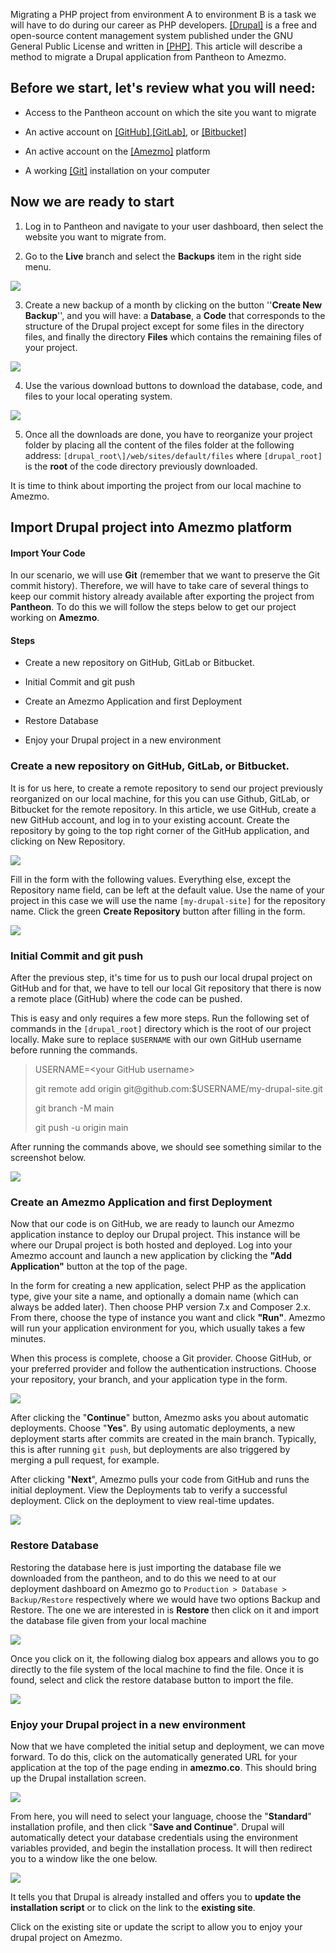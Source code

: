 Migrating a PHP project from environment A to environment B is a task we
will have to do during our career as PHP developers.
[[Drupal]](https://www.drupal.org/) is a free and open-source
content management system published under the GNU General Public License
and written in [[PHP]](https://www.php.net/). This article will
describe a method to migrate a Drupal application from Pantheon to
Amezmo.

## **Before we start, let's review what you will need:**

-   Access to the Pantheon account on which the site you want to migrate
-   An active account on [[GitHub]](https://github.com/),[[GitLab]](https://about.gitlab.com/fr-fr/), or
[[Bitbucket]](https://bitbucket.org/)

-   An active account on the [[Amezmo]](https://www.amezmo.com/) platform

-   A working [[Git]](https://git-scm.com/) installation on your computer

## **Now we are ready to start**

1.  Log in to Pantheon and navigate to your user dashboard, then select the website you want to migrate from.

2.  Go to the **Live** branch and select the **Backups** item in the right side menu.

![](./images/media/image7.png)

3.  Create a new backup of a month by clicking on the button \'\'**Create New Backup**\'\', and you will have: a **Database**,
 a **Code** that corresponds to the structure of the Drupal project except for some files in the directory files, and finally the
 directory **Files** which contains the remaining files of your project.

![](./images/media/image8.png)

4.  Use the various download buttons to download the database, code, and  files to your local operating system.

![](./images/media/image3.png)

5.  Once all the downloads are done, you have to reorganize your project
folder by placing all the content of the files folder at the following address: 
`[drupal_root\]/web/sites/default/files` where `[drupal_root]` is the **root** of the code directory previously downloaded.

It is time to think about importing the project from our local machine
to Amezmo.

## **Import Drupal project into Amezmo platform**

#### **Import Your Code**

In our scenario, we will use **Git** (remember that we want to preserve the
Git commit history). Therefore, we will have to take care of several
things to keep our commit history already available after exporting the
project from **Pantheon**. To do this we will follow the steps below to get
our project working on **Amezmo**.

#### **Steps** 

-   Create a new repository on GitHub, GitLab or Bitbucket.

-   Initial Commit and git push

-   Create an Amezmo Application and first Deployment

-   Restore Database

-   Enjoy your Drupal project in a new environment

### **Create a new repository on GitHub, GitLab, or Bitbucket.**

It is for us here, to create a remote repository to send our project
previously reorganized on our local machine, for this you can use
Github, GitLab, or Bitbucket for the remote repository. In this article,
we use GitHub, create a new GitHub account, and log in to your existing
account. Create the repository by going to the top right corner of the
GitHub application, and clicking on New Repository.

![](./images/media/image5.png)

Fill in the form with the following values. Everything else, except the
Repository name field, can be left at the default value. Use the name of
your project in this case we will use the name `[my-drupal-site]`
for the repository name. Click the green **Create Repository** button
after filling in the form.

![](./images/media/image12.png)

### **Initial Commit and git push**

After the previous step, it\'s time for us to push our local drupal
project on GitHub and for that, we have to tell our local Git repository
that there is now a remote place (GitHub) where the code can be pushed.

This is easy and only requires a few more steps. Run the following set
of commands in the `[drupal_root]` directory which is the root of
our project locally. Make sure to replace `$USERNAME` with our own
GitHub username before running the commands.

>USERNAME=\<your GitHub username>
> 
>git remote add origin git\@github.com:\$USERNAME/my-drupal-site.git
>
>git branch -M main
>
>git push -u origin main

After running the commands above, we should see something similar to the
screenshot below.

![](./images/media/image4.png)

### **Create an Amezmo Application and first Deployment**

Now that our code is on GitHub, we are ready to launch our Amezmo
application instance to deploy our Drupal project. This instance will be
where our Drupal project is both hosted and deployed. Log into your
Amezmo account and launch a new application by clicking the **\"Add
Application\"** button at the top of the page.

In the form for creating a new application, select PHP as the
application type, give your site a name, and optionally a domain name
(which can always be added later). Then choose PHP version 7.x and
Composer 2.x. From there, choose the type of instance you want and click
**\"Run\"**. Amezmo will run your application environment for you, which
usually takes a few minutes.

When this process is complete, choose a Git provider. Choose GitHub, or
your preferred provider and follow the authentication instructions.
Choose your repository, your branch, and your application type in the
form.

![](./images/media/image11.png)

After clicking the "**Continue**" button, Amezmo asks you about
automatic deployments. Choose "**Yes**". By using automatic deployments,
a new deployment starts after commits are created in the main branch.
Typically, this is after running `git push`, but deployments are
also triggered by merging a pull request, for example.

After clicking "**Next**", Amezmo pulls your code from GitHub and runs
the initial deployment. View the Deployments tab to verify a successful
deployment. Click on the deployment to view real-time updates.

![](./images/media/image2.png)

### **Restore Database** 

Restoring the database here is just importing the database file we
downloaded from the pantheon, and to do this we need to at our
deployment dashboard on Amezmo go to `Production > Database >
Backup/Restore` respectively where we would have two options Backup and
Restore. The one we are interested in is **Restore** then click on it
and import the database file given from your local machine

![](./images/media/image6.png)

Once you click on it, the following dialog box appears and allows you to
go directly to the file system of the local machine to find the file.
Once it is found, select and click the restore database button to import
the file.

![](./images/media/image10.png)

### **Enjoy your Drupal project in a new environment**

Now that we have completed the initial setup and deployment, we can move
forward. To do this, click on the automatically generated URL for your
application at the top of the page ending in **amezmo.co**. This should
bring up the Drupal installation screen.

![](./images/media/image1.png)

From here, you will need to select your language, choose the
\"**Standard**\" installation profile, and then click \"**Save and
Continue**\". Drupal will automatically detect your database credentials
using the environment variables provided, and begin the installation
process. It will then redirect you to a window like the one below.

![](./images/media/image9.png)

It tells you that Drupal is already installed and offers you to **update
the installation script** or to click on the link to the **existing
site**.

Click on the existing site or update the script to allow you to enjoy
your drupal project on Amezmo.

